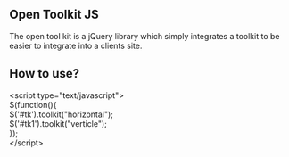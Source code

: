 <h2>Open Toolkit JS</h2>

The open tool kit is a jQuery library which simply integrates a toolkit to be easier to integrate into a clients site.

<h2>How to use?</h2>


<p>
&lt;script type="text/javascript"&gt;<br/>
$(function(){<br/>
$('#tk').toolkit("horizontal");<br/>
$('#tk1').toolkit("verticle");<br/>
}); <br/>       
&lt;/script&gt;
</p>
